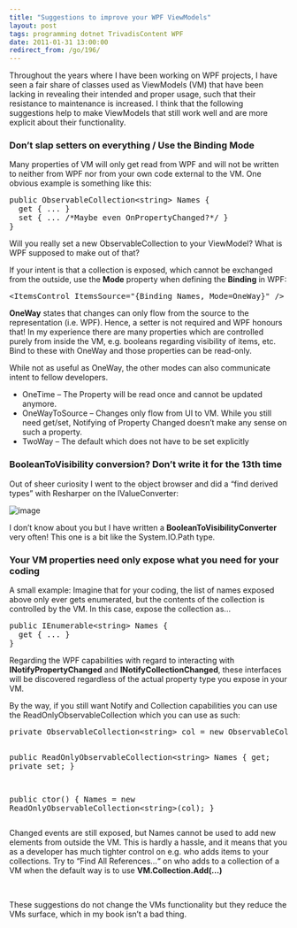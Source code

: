 ```yaml
---
title: "Suggestions to improve your WPF ViewModels"
layout: post
tags: programming dotnet TrivadisContent WPF
date: 2011-01-31 13:00:00
redirect_from: /go/196/
---
```


Throughout the years where I have been working on WPF projects, I have seen a fair share of classes used as ViewModels (VM) that have been lacking in revealing their intended and proper usage, such that their resistance to maintenance is increased. I think that the following suggestions help to make ViewModels that still work well and are more explicit about their functionality.

### Don’t slap setters on everything / Use the Binding Mode

Many properties of VM will only get read from WPF and will not be written to neither from WPF nor from your own code external to the VM. One obvious example is something like this:
 <div style="padding-bottom: 0px; margin: 0px; padding-left: 0px; padding-right: 0px; display: inline; float: none; padding-top: 0px" id="scid:812469c5-0cb0-4c63-8c15-c81123a09de7:8a0f8859-4ec5-4bd6-9656-e7f3960c4200" class="wlWriterEditableSmartContent"><pre name="code" class="c#">public ObservableCollection&lt;string&gt; Names {
  get { ... }
  set { ... /*Maybe even OnPropertyChanged?*/ }
}</pre></div>

Will you really set a new ObservableCollection to your ViewModel? What is WPF supposed to make out of that?

If your intent is that a collection is exposed, which cannot be exchanged from the outside, use the **Mode** property when defining the **Binding** in WPF:

<div style="padding-bottom: 0px; margin: 0px; padding-left: 0px; padding-right: 0px; display: inline; float: none; padding-top: 0px" id="scid:812469c5-0cb0-4c63-8c15-c81123a09de7:14ec1ba9-b40e-4bd6-9437-077da2ec9117" class="wlWriterEditableSmartContent"><pre name="code" class="xml">&lt;ItemsControl ItemsSource="{Binding Names, Mode=OneWay}" /&gt;</pre></div>

**OneWay** states that changes can only flow from the source to the representation (i.e. WPF). Hence, a setter is not required and WPF honours that! In my experience there are many properties which are controlled purely from inside the VM, e.g. booleans regarding visibility of items, etc. Bind to these with OneWay and those properties can be read-only.

While not as useful as OneWay, the other modes can also communicate intent to fellow developers.

*   OneTime – The Property will be read once and cannot be updated anymore.
*   OneWayToSource – Changes only flow from UI to VM. While you still need get/set, Notifying of Property Changed doesn’t make any sense on such a property.
*   TwoWay – The default which does not have to be set explicitly

### BooleanToVisibility conversion? Don’t write it for the 13th time

Out of sheer curiosity I went to the object browser and did a “find derived types” with Resharper on the IValueConverter:

![image](http://realfiction.net/files/image_17963921-3cc2-4611-8fdd-46b5a341ae61.png "image") 

I don’t know about you but I have written a **BooleanToVisibilityConverter** very often! This one is a bit like the System.IO.Path type.

### Your VM properties need only expose what you need for your coding

A small example: Imagine that for your coding, the list of names exposed above only ever gets enumerated, but the contents of the collection is controlled by the VM. In this case, expose the collection as...

<div style="padding-bottom: 0px; margin: 0px; padding-left: 0px; padding-right: 0px; display: inline; float: none; padding-top: 0px" id="scid:812469c5-0cb0-4c63-8c15-c81123a09de7:9c81c03f-7fe2-4ac4-b943-a7ed35931237" class="wlWriterEditableSmartContent"><pre name="code" class="c#">public IEnumerable&lt;string&gt; Names { 
  get { ... }
}</pre></div>

Regarding the WPF capabilities with regard to interacting with **INotifyPropertyChanged** and **INotifyCollectionChanged**, these interfaces will be discovered regardless of the actual property type you expose in your VM. 

By the way, if you still want Notify and Collection capabilities you can use the ReadOnlyObservableCollection which you can use as such:

<div style="padding-bottom: 0px; margin: 0px; padding-left: 0px; padding-right: 0px; display: inline; float: none; padding-top: 0px" id="scid:812469c5-0cb0-4c63-8c15-c81123a09de7:717d8241-da4a-4ca3-b1e6-576669b4efc1" class="wlWriterEditableSmartContent"><pre name="code" class="c#">private ObservableCollection&lt;string&gt; col = new ObservableCollection&lt;string&gt;();

public ReadOnlyObservableCollection&lt;string&gt; Names { get; private set; }

public ctor()
{
  Names = new ReadOnlyObservableCollection&lt;string&gt;(col);
 }</pre></div>

Changed events are still exposed, but Names cannot be used to add new elements from outside the VM. This is hardly a hassle, and it means that you as a developer has much tighter control on e.g. who adds items to your collections. Try to “Find All References…“ on who adds to a collection of a VM when the default way is to use **VM.Collection.Add(…)**

&nbsp;

These suggestions do not change the VMs functionality but they reduce the VMs surface, which in my book isn’t a bad thing.